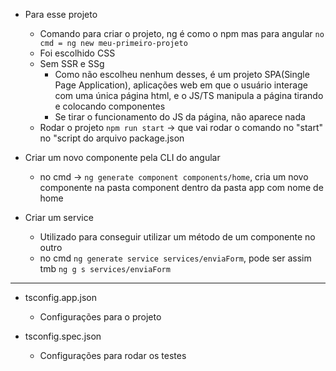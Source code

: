 - Para esse projeto
    - Comando para criar o projeto, ng é como o npm mas para angular ``` no cmd = ng new meu-primeiro-projeto ```
    - Foi escolhido CSS
    - Sem SSR e SSg
        - Como não escolheu nenhum desses, é um projeto SPA(Single Page Application), aplicações web em que o usuário interage com uma única página html, e o JS/TS manipula a página tirando e colocando componentes
        - Se tirar o funcionamento do JS da página, não aparece nada
    - Rodar o projeto ``` npm run start ```  -> que vai rodar o comando no "start" no "script do arquivo package.json

- Criar um novo componente pela CLI do angular
    - no cmd -> ``` ng generate component components/home ```, cria um novo componente na pasta component dentro da pasta app com nome de home

- Criar um service
    - Utilizado para conseguir utilizar um método de um componente no outro
    - no cmd ``` ng generate service services/enviaForm ```, pode ser assim tmb ``` ng g s services/enviaForm ```

---

- tsconfig.app.json
    - Configurações para o projeto

- tsconfig.spec.json
    - Configurações para rodar os testes




